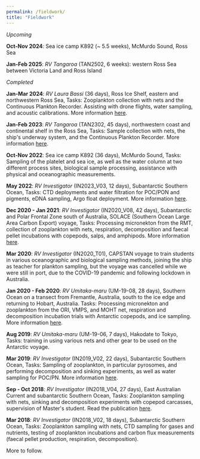 ```yaml
---
permalink: /fieldwork/
title: "Fieldwork"
---
```

*Upcoming*

**Oct-Nov 2024**: Sea ice camp K892 (~ 5.5 weeks), McMurdo Sound, Ross Sea

**Jan-Feb 2025**: *RV Tangaroa* (TAN2502, 6 weeks): western Ross Sea between Victoria Land and Ross Island

*Completed*

**Jan-Mar 2024**: *RV Laura Bassi* (36 days), Ross Ice Shelf, eastern and northwestern Ross Sea, Tasks: Zooplankton collection with nets and the Continuous Plankton Recorder. Assisting with drone flights, water sampling, and acoustic calibrations. More information [here](https://www.antarcticscienceplatform.org.nz/research/biodiversity-voyage). 

**Jan-Feb 2023**: *RV Tangaroa* (TAN2302, 45 days), northwestern coast and continental shelf in the Ross Sea, Tasks: Sample collection with nets, the ship's underway system, and the Continuous Plankton Recorder. More information [here](https://niwa.co.nz/our-science/voyages/2023_Antarctica). 

**Oct-Nov 2022**: Sea ice camp K892 (36 days), McMurdo Sound, Tasks: Sampling of the platelet and sea ice, as well as the water column at two different process sites, biological sample processing, assistance with physical and oceanographic measurements. 

**May 2022**: *RV Investigator* (IN2023_V03, 12 days), Subantarctic Southern Ocean, Tasks: CTD deployments and water filtration for POC/PON and pigments, eDNA sampling, Argo float deployment. More information [here](https://mnf.csiro.au/en/Voyages/IN2022_V03). 

**Dec 2020 - Jan 2021**: *RV Investigator* (IN2020_V08, 42 days), Subantarctic and Polar Frontal Zone south of Australia, SOLACE (Southern Ocean Large Area Carbon Export) voyage, Tasks: Processing micronekton from the RMT, collection of zooplankton with nets, respiration, decomposition and faecal pellet incubations with copepods, salps, and amphipods. More information [here](https://mnf.csiro.au/en/Voyages/IN2020_V08). 

**Mar 2020**: *RV Investigator* (IN2020_T01), CAPSTAN voyage to train students in various oceanographic and biological sampling methods, joining the ship as teacher for plankton sampling, but the voyage was cancelled while we were still in port, due to the COVID-19 pandemic and following lockdown in Australia.

**Jan 2020 - Feb 2020**: *RV Umitaka-maru* (UM-19-08, 28 days), Southern Ocean on a transect from Fremantle, Australia, south to the ice edge and returning to Hobart, Australia. Tasks: Processing micronekton and zooplankton from the ORI, VMPS, and MOHT net, respiration and decomposition incubation trials with Antarctic copepods, and ice sampling. More information [here](https://www.researchgate.net/publication/343442106_Plankton_sampling_by_the_training_vessel_Umitaka-maru_in_the_Indian_sector_of_the_Southern_Ocean_in_the_austral_summer_of_2020). 

**Aug 2019**: *RV Umitaka-maru* (UM-19-06, 7 days), Hakodate to Tokyo, Tasks: training in using various nets and other gear to be used on the Antarctic voyage. 

**Mar 2019**: *RV Investigator* (IN2019_V02, 22 days), Subantarctic Southern Ocean, Tasks: Sampling of zooplankton, in particular pyrosomes, and performing decomposition and sinking experiments, as well as water sampling for POC/PN. More information [here](https://www.csiro.au/en/about/facilities-collections/MNF/Voyages-schedules/Voyages/2019/March/IN2019_V02). 

**Sep - Oct 2018**: *RV Investigator* (IN2018_V04, 27 days), East Australian Current and subantarctic Southern Ocean, Tasks: Zooplankton sampling with nets, sinking and decomposition experiments with copepod carcasses, supervision of Master's student. Read the publication [here](https://aslopubs.onlinelibrary.wiley.com/doi/full/10.1002/lno.11971). 

**Mar 2018**: *RV Investigator* (IN2018_V02, 18 days), Subantarctic Southern Ocean, Tasks: Zooplankton sampling with nets, CTD sampling for gases and nutrients, testing of zooplankton incubations and carbon flux measurements (faecal pellet production, respiration, decomposition). 

More to follow. 

